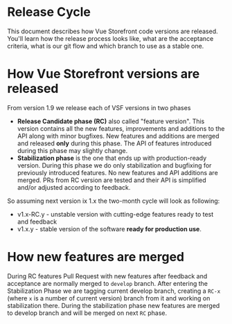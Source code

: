 # Release Cycle

This document describes how Vue Storefront code versions are released. You'll learn how the release process looks like, what are the acceptance criteria, what is our git flow and which branch to use as a stable one.

# How Vue Storefront versions are released

From version 1.9 we release each of VSF versions in two phases
- **Release Candidate phase (RC)** also called "feature version". This version contains all the new features, improvements and additions to the API along with minor bugfixes. New features and additions are merged and released **only** during this phase. The API of features introduced during this phase may slightly change.
- **Stabilization phase** is the one that ends up with production-ready version. During this phase we do only stabilization and bugfixing for previously introduced features. No new features and API additions are merged. PRs from RC version are tested and their API is simplified and/or adjusted according to feedback. 

So assuming next version ix 1.x the two-month cycle will look as following:
- v1.x-RC.y - unstable version with cutting-edge features ready to test and feedback
- v1.x.y - stable version of the software **ready for production use**.

# How new features are merged

During RC features Pull Request with new features after feedback and acceptance are normally merged to `develop` branch. 
After entering the Stabilization Phase we are tagging current develop branch, creating a `RC-x` (where `x` is a number of current version) branch from it and working on stabilization there. 
During the stabilization phase new features are merged to develop branch and will be merged on next `RC` phase.

